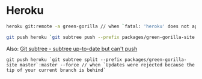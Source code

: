 # Heroku

```bash
heroku git:remote -a green-gorilla // when `fatal: 'heroku' does not appear to be a git repository`

git push heroku `git subtree push --prefix packages/green-gorilla-site heroku master`:master --force // when `Updates were rejected because the tip of your current branch is behind`
```

Also: [Git subtree - subtree up-to-date but can't push](https://stackoverflow.com/questions/13756055/git-subtree-subtree-up-to-date-but-cant-push)

```
git push heroku `git subtree split --prefix packages/green-gorilla-site master`:master --force // when `Updates were rejected because the tip of your current branch is behind`
```
